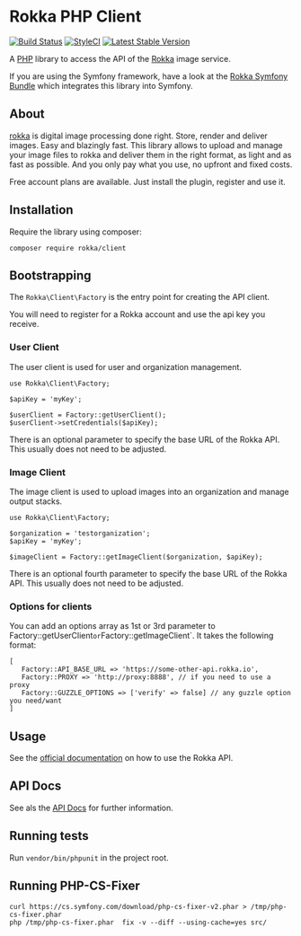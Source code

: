 # Rokka PHP Client

[![Build Status](https://travis-ci.org/rokka-io/rokka-client-php.svg?branch=master)](https://travis-ci.org/rokka-io/rokka-client-php)
[![StyleCI](https://styleci.io/repos/54187640/shield)](https://styleci.io/repos/54187640)
[![Latest Stable Version](https://poser.pugx.org/rokka/client/version.png)](https://packagist.org/packages/rokka/client)

A [PHP](http://php.net/) library to access the API of the [Rokka](https://rokka.io/) image service.

If you are using the Symfony framework, have a look at the [Rokka Symfony Bundle](https://github.com/rokka-io/rokka-client-bundle) which integrates this library into Symfony.

## About

[rokka](https://rokka.io) is digital image processing done right. Store, render and deliver images. Easy and blazingly fast. This library allows to upload and manage your image files to rokka and deliver them in the right format, as light and as fast as possible. And you only pay what you use, no upfront and fixed costs.

Free account plans are available. Just install the plugin, register and use it.

## Installation

Require the library using composer:

`composer require rokka/client`

## Bootstrapping

The `Rokka\Client\Factory` is the entry point for creating the API client.

You will need to register for a Rokka account and use the api key you receive.

### User Client

The user client is used for user and organization management.

```
use Rokka\Client\Factory;

$apiKey = 'myKey';

$userClient = Factory::getUserClient();
$userClient->setCredentials($apiKey);
```

There is an optional parameter to specify the base URL of the Rokka API. This usually does not need to be adjusted.

### Image Client

The image client is used to upload images into an organization and manage output stacks.

```
use Rokka\Client\Factory;

$organization = 'testorganization';
$apiKey = 'myKey';

$imageClient = Factory::getImageClient($organization, $apiKey);
```

There is an optional fourth parameter to specify the base URL of the Rokka API. This usually does not need to be adjusted.

### Options for clients

You can add an options array as 1st or 3rd parameter to Factory::getUserClient` or `Factory::getImageClient`.
It takes the following format:

```
[ 
   Factory::API_BASE_URL => 'https://some-other-api.rokka.io',
   Factory::PROXY => 'http://proxy:8888', // if you need to use a proxy
   Factory::GUZZLE_OPTIONS => ['verify' => false] // any guzzle option you need/want
]

```

## Usage

See the [official documentation](https://rokka.io/documentation) on how to use the Rokka API.

## API Docs

See als the [API Docs](https://rokka.io/client-php-api/master/) for further information.

## Running tests

Run `vendor/bin/phpunit` in the project root.

## Running PHP-CS-Fixer

```
curl https://cs.symfony.com/download/php-cs-fixer-v2.phar > /tmp/php-cs-fixer.phar
php /tmp/php-cs-fixer.phar  fix -v --diff --using-cache=yes src/
```

```
